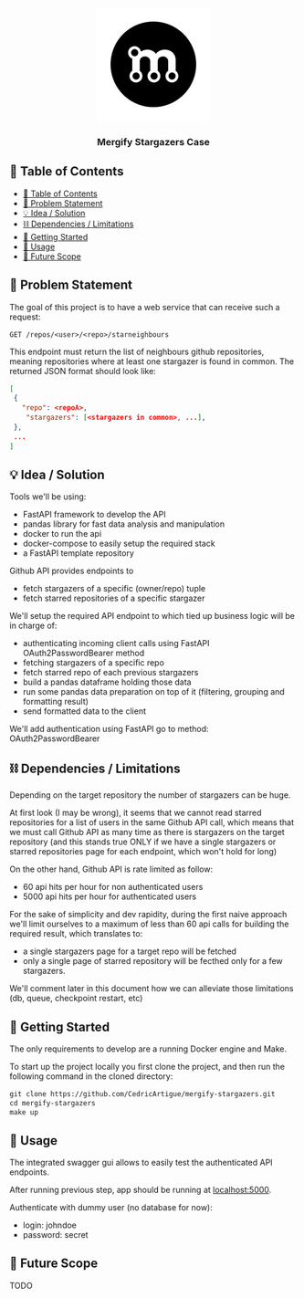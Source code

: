 <p align="center">
  <a href="" rel="noopener">
 <img src="./logo.png" alt="Project logo"></a>
</p>
<h3 align="center">Mergify Stargazers Case</h3>

## 📝 Table of Contents

- [📝 Table of Contents](#-table-of-contents)
- [🧐 Problem Statement ](#-problem-statement-)
- [💡 Idea / Solution ](#-idea--solution-)
- [⛓️ Dependencies / Limitations ](#️-dependencies--limitations-)
- [🏁 Getting Started ](#-getting-started-)
- [🎈 Usage ](#-usage-)
- [🚀 Future Scope ](#-future-scope-)

## 🧐 Problem Statement <a name = "problem_statement"></a>

The goal of this project is to have a web service that can receive such a request:
```
GET /repos/<user>/<repo>/starneighbours
```
This endpoint must return the list of neighbours github repositories, meaning repositories where at least one stargazer is found in common.
The returned JSON format should look like:
```json
[
 {
   "repo": <repoA>,
    "stargazers": [<stargazers in common>, ...],
 },
 ...
]
```

## 💡 Idea / Solution <a name = "idea"></a>

Tools we'll be using:
- FastAPI framework to develop the API
- pandas library for fast data analysis and manipulation
- docker to run the api
- docker-compose to easily setup the required stack
- a FastAPI template repository

Github API provides endpoints to
- fetch stargazers of a specific (owner/repo) tuple 
- fetch starred repositories of a specific stargazer

We'll setup the required API endpoint to which tied up business logic will be in charge of:
- authenticating incoming client calls using FastAPI OAuth2PasswordBearer method
- fetching stargazers of a specific repo
- fetch starred repo of each previous stargazers
- build a pandas dataframe holding those data
- run some pandas data preparation on top of it \(filtering, grouping and formatting result)
- send formatted data to the client

We'll add authentication using FastAPI go to method: OAuth2PasswordBearer

## ⛓️ Dependencies / Limitations <a name = "limitations"></a>
Depending on the target repository the number of stargazers can be huge. 

At first look (I may be wrong), it seems that we cannot read starred repositories for a list of users in the same Github API call, which means that we must call Github API as many time as there is stargazers on the target repository (and this stands true ONLY if we have a single stargazers or starred repositories page for each endpoint, which won't hold for long)

On the other hand, Github API is rate limited as follow:
- 60 api hits per hour for non authenticated users
- 5000 api hits per hour for authenticated users

For the sake of simplicity and dev rapidity, during the first naive approach we'll limit ourselves to a maximum of less than 60 api calls for building the required result, which translates to:
- a single stargazers page for a target repo will be fetched
- only a single page of starred repository will be fecthed only for a few stargazers.

We'll comment later in this document how we can alleviate those limitations (db, queue, checkpoint restart, etc)

## 🏁 Getting Started <a name = "getting_started"></a>

The only requirements to develop are a running Docker engine and Make.

To start up the project locally you first clone the project, and then run the following command in the cloned directory:

```shell
git clone https://github.com/CedricArtigue/mergify-stargazers.git
cd mergify-stargazers
make up
```

## 🎈 Usage <a name="usage"></a>

The integrated swagger gui allows to easily test the authenticated API endpoints.

After running previous step, app should be running at [localhost:5000](http://localhost:5000).

Authenticate with dummy user (no database for now):
- login: johndoe
- password: secret 


## 🚀 Future Scope <a name = "future_scope"></a>

TODO